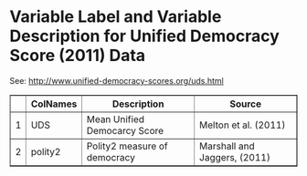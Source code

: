 # Variable Label and Variable Description for Unified Democracy Score (2011) Data
 See: <http://www.unified-democracy-scores.org/uds.html>

 <!-- html table generated in R 3.0.2 by xtable 1.7-1 package -->
<!-- Wed Jan  8 13:55:06 2014 -->
<TABLE border=1>
<TR> <TH>  </TH> <TH> ColNames </TH> <TH> Description </TH> <TH> Source </TH>  </TR>
  <TR> <TD align="right"> 1 </TD> <TD> UDS </TD> <TD> Mean Unified Democarcy Score </TD> <TD> Melton et al. (2011) </TD> </TR>
  <TR> <TD align="right"> 2 </TD> <TD> polity2 </TD> <TD> Polity2 measure of democracy </TD> <TD> Marshall and Jaggers, (2011) </TD> </TR>
   </TABLE>
